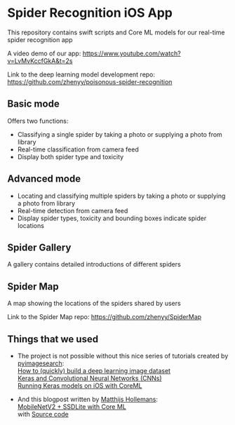 # Spider Recognition iOS App
This repository contains swift scripts and Core ML models for our real-time spider recognition app  

A video demo of our app: https://www.youtube.com/watch?v=LvMvKccfGkA&t=2s  

Link to the deep learning model development repo: https://github.com/zhenyy/poisonous-spider-recognition
## Basic mode
Offers two functions:   
- Classifying a single spider by taking a photo or supplying a photo from library
- Real-time classification from camera feed 
- Display both spider type and toxicity
## Advanced mode
- Locating and classifying multiple spiders by taking a photo or supplying a photo from library
- Real-time detection from camera feed 
- Display spider types, toxicity and bounding boxes indicate spider locations
## Spider Gallery
A gallery contains detailed introductions of different spiders
## Spider Map
A map showing the locations of the spiders shared by users  

Link to the Spider Map repo: https://github.com/zhenyy/SpiderMap  
## Things that we used
- The project is not possible without this nice series of tutorials created by [pyimagesearch](https://www.pyimagesearch.com/):  
[How to (quickly) build a deep learning image dataset](https://www.pyimagesearch.com/2018/04/09/how-to-quickly-build-a-deep-learning-image-dataset/)  
[Keras and Convolutional Neural Networks (CNNs)](https://www.pyimagesearch.com/2018/04/16/keras-and-convolutional-neural-networks-cnns/)  
[Running Keras models on iOS with CoreML](https://www.pyimagesearch.com/2018/04/23/running-keras-models-on-ios-with-coreml/)  

- And this blogpost written by [Matthijs Hollemans](https://github.com/hollance):  
[MobileNetV2 + SSDLite with Core ML](https://machinethink.net/blog/mobilenet-ssdlite-coreml/)  
with [Source code](https://github.com/hollance/coreml-survival-guide/tree/master/MobileNetV2%2BSSDLite)
